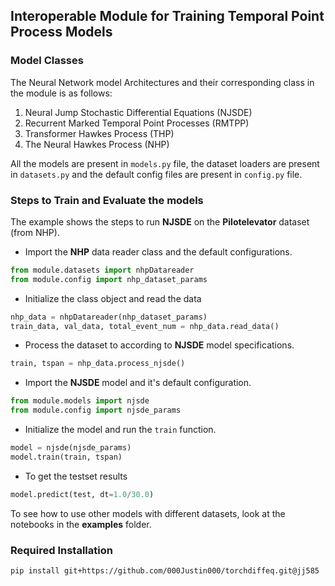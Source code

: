 ## Interoperable Module for Training Temporal Point Process Models

### Model Classes
The Neural Network model Architectures and their corresponding class in the module is as follows:
1. Neural Jump Stochastic Differential Equations (NJSDE)
2. Recurrent Marked Temporal Point Processes (RMTPP)
3. Transformer Hawkes Process (THP)
4. The Neural Hawkes Process (NHP)

All the models are present in `models.py` file, the dataset loaders
are present in `datasets.py` and the default config files are
present in `config.py` file.

### Steps to Train and Evaluate the models
The example shows the steps to run __NJSDE__ on the __Pilotelevator__ dataset (from NHP).

- Import the __NHP__ data reader class and the default configurations.
```python
from module.datasets import nhpDatareader
from module.config import nhp_dataset_params
```
- Initialize the class object and read the data
```python
nhp_data = nhpDatareader(nhp_dataset_params)
train_data, val_data, total_event_num = nhp_data.read_data()
```
- Process the dataset to according to __NJSDE__ model specifications.
```python
train, tspan = nhp_data.process_njsde()
```

- Import the __NJSDE__ model and it's default configuration.
```python
from module.models import njsde
from module.config import njsde_params
```

- Initialize the model and run the `train` function.
```python
model = njsde(njsde_params)
model.train(train, tspan)
```

- To get the testset results
```python
model.predict(test, dt=1.0/30.0)
```
 
To see how to use other models with different datasets, look at the notebooks in the __examples__ folder.

### Required Installation
```
pip install git+https://github.com/000Justin000/torchdiffeq.git@jj585
```
